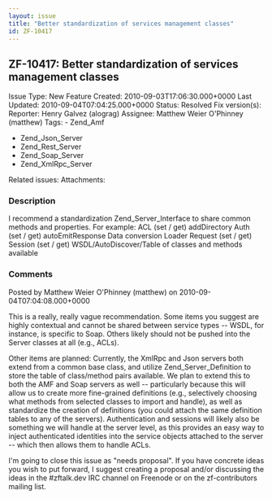 ```yaml
---
layout: issue
title: "Better standardization of services management classes"
id: ZF-10417
---
```


ZF-10417: Better standardization of services management classes
---------------------------------------------------------------

 Issue Type: New Feature Created: 2010-09-03T17:06:30.000+0000 Last Updated: 2010-09-04T07:04:25.000+0000 Status: Resolved Fix version(s): 
 Reporter:  Henry Galvez (alograg)  Assignee:  Matthew Weier O'Phinney (matthew)  Tags: - Zend\_Amf
- Zend\_Json\_Server
- Zend\_Rest\_Server
- Zend\_Soap\_Server
- Zend\_XmlRpc\_Server
 
 Related issues: 
 Attachments: 
### Description

I recommend a standardization Zend\_Server\_Interface to share common methods and properties. For example: ACL (set / get) addDirectory Auth (set / get) autoEmitResponse Data conversion Loader Request (set / get) Session (set / get) WSDL/AutoDiscover/Table of classes and methods available

 

 

### Comments

Posted by Matthew Weier O'Phinney (matthew) on 2010-09-04T07:04:08.000+0000

This is a really, really vague recommendation. Some items you suggest are highly contextual and cannot be shared between service types -- WSDL, for instance, is specific to Soap. Others likely should not be pushed into the Server classes at all (e.g., ACLs).

Other items are planned: Currently, the XmlRpc and Json servers both extend from a common base class, and utilize Zend\_Server\_Definition to store the table of class/method pairs available. We plan to extend this to both the AMF and Soap servers as well -- particularly because this will allow us to create more fine-grained definitions (e.g., selectively choosing what methods from selected classes to import and handle), as well as standardize the creation of definitions (you could attach the same definition tables to any of the servers). Authentication and sessions will likely also be something we will handle at the server level, as this provides an easy way to inject authenticated identities into the service objects attached to the server -- which then allows them to handle ACLs.

I'm going to close this issue as "needs proposal". If you have concrete ideas you wish to put forward, I suggest creating a proposal and/or discussing the ideas in the #zftalk.dev IRC channel on Freenode or on the zf-contributors mailing list.

 

 